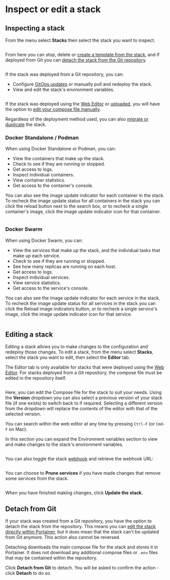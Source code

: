 # Inspect or edit a stack

## Inspecting a stack

From the menu select **Stacks** then select the stack you want to inspect.

<figure><img src="../..//assets/2.20-stacks-edit.gif" alt=""><figcaption></figcaption></figure>

From here you can stop, delete or [create a template from the stack](template.md), and if deployed from Git you can [detach the stack from the Git repository](edit.md#detach-from-git).

<figure><img src="../..//assets/2.20-stacks-edit-options.png" alt=""><figcaption></figcaption></figure>

If the stack was deployed from a Git repository, you can:

* Configure [GitOps updates](add.md#gitops-updates) or manually pull and redeploy the stack.
* View and edit the stack's environment variables.

<figure><img src="../..//assets/2.20-stacks-edit-git.png" alt=""><figcaption></figcaption></figure>

If the stack was deployed using the [Web Editor](add.md#option-1-web-editor) or [uploaded](add.md#option-2-upload), you will have the option to [edit your compose file manually](edit.md#editing-a-stack).

Regardless of the deployment method used, you can also [migrate or duplicate](migrate.md) the stack.

### Docker Standalone / Podman

When using Docker Standalone or Podman, you can:

* View the containers that make up the stack.
* Check to see if they are running or stopped.
* Get access to logs.
* Inspect individual containers.
* View container statistics.
* Get access to the container's console.

You can also see the image update indicator for each container in the stack. To recheck the image update status for all containers in the stack you can click the reload button next to the search box, or to recheck a single container's image, click the image update indicator icon for that container.&#x20;

<figure><img src="../..//assets/2.20-stacks-edit-containers.png" alt=""><figcaption></figcaption></figure>

### Docker Swarm

When using Docker Swarm, you can:

* View the services that make up the stack, and the individual tasks that make up each service.
* Check to see if they are running or stopped.
* See how many replicas are running on each host.
* Get access to logs.
* Inspect individual services.
* View service statistics.
* Get access to the service's console.

You can also see the image update indicator for each service in the stack. To recheck the image update status for all services in the stack you can click the Reload image indicators button, or to recheck a single service's image, click the image update indicator icon for that service.&#x20;

<figure><img src="../..//assets/2.20-stacks-edit-services.png" alt=""><figcaption></figcaption></figure>

## Editing a stack

Editing a stack allows you to make changes to the configuration and redeploy those changes. To edit a stack, from the menu select **Stacks**, select the stack you want to edit, then select the **Editor** tab.


The Editor tab is only available for stacks that were deployed using the [Web Editor](add.md#option-1-web-editor). For stacks deployed from a Git repository, the compose file must be edited in the repository itself.


<figure><img src="../..//assets/2.19-stacks-edit-webeditor.png" alt=""><figcaption></figcaption></figure>

Here, you can edit the Compose file for the stack to suit your needs. Using the **Version** dropdown you can also select a previous version of your stack file (if one exists) to switch back to if required. Selecting a different version from the dropdown will replace the contents of the editor with that of the selected version.&#x20;


You can search within the web editor at any time by pressing `Ctrl-F` (or `Cmd-F` on Mac).


In this section you can expand the Environment variables section to view and make changes to the stack's environment variables.

<figure><img src="../..//assets/2.20-stacks-edit-envvars.png" alt=""><figcaption></figcaption></figure>

You can also toggle the stack [webhook](webhooks.md) and retrieve the webhook URL:&#x20;

<figure><img src="../..//assets/2.20-stacks-edit-webhook.png" alt=""><figcaption></figcaption></figure>

You can choose to **Prune services** if you have made changes that remove some services from the stack.

<figure><img src="../..//assets/2.20-stacks-edit-swarm-prune.png" alt=""><figcaption></figcaption></figure>

When you have finished making changes, click **Update the stack**.

## Detach from Git

If your stack was created from a Git repository, you have the option to detach the stack from the repository. This means you can [edit the stack directly within Portainer](edit.md#editing-a-stack), but it does mean that the stack can't be updated from Git anymore. This action also cannot be reversed.


Detaching downloads the main compose file for the stack and stores it in Portainer. It does not download any additional compose files or `.env` files that may be contained within the repository.


Click **Detach from Git** to detach. You will be asked to confirm the action - click **Detach** to do so.
